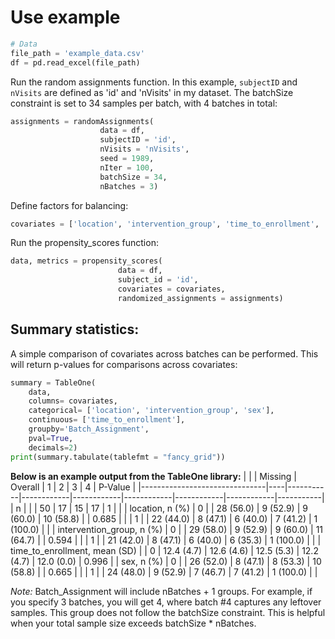 # Use example

```python
# Data 
file_path = 'example_data.csv'
df = pd.read_excel(file_path)
```

Run the random assignments function. In this example, `subjectID` and `nVisits` are defined as 'id' and 'nVisits' in my dataset. The batchSize constraint is set to 34 samples per batch, with 4 batches in total:
```python
assignments = randomAssignments(
                    data = df, 
                    subjectID = 'id', 
                    nVisits = 'nVisits', 
                    seed = 1989,
                    nIter = 100,
                    batchSize = 34, 
                    nBatches = 3)
```

Define factors for balancing:
```python
covariates = ['location', 'intervention_group', 'time_to_enrollment', 'sex']
```  

Run the propensity_scores function:
```python
data, metrics = propensity_scores(
                        data = df, 
                        subject_id = 'id',
                        covariates = covariates, 
                        randomized_assignments = assignments)
```

## Summary statistics:
A simple comparison of covariates across batches can be performed. This will return p-values for comparisons across covariates:
```python
summary = TableOne(
    data, 
    columns= covariates,
    categorical= ['location', 'intervention_group', 'sex'],
    continuous= ['time_to_enrollment'], 
    groupby='Batch_Assignment',
    pval=True,
    decimals=2)
print(summary.tabulate(tablefmt = "fancy_grid"))
```

**Below is an example output from the TableOne library:**
|                               |    | Missing   | Overall    | 1          | 2          | 3          | 4          | P-Value   |
|-------------------------------|----|-----------|------------|------------|------------|------------|------------|-----------|
| n                             |    |           | 50         | 17         | 15         | 17         | 1          |           |
| location, n (%)               | 0  |           | 28 (56.0)  | 9 (52.9)   | 9 (60.0)   | 10 (58.8)  |            | 0.685     |
|                               | 1  |           | 22 (44.0)  | 8 (47.1)   | 6 (40.0)   | 7 (41.2)   | 1 (100.0)  |           |
| intervention_group, n (%)     | 0  |           | 29 (58.0)  | 9 (52.9)   | 9 (60.0)   | 11 (64.7)  |            | 0.594     |
|                               | 1  |           | 21 (42.0)  | 8 (47.1)   | 6 (40.0)   | 6 (35.3)   | 1 (100.0)  |           |
| time_to_enrollment, mean (SD) |    | 0         | 12.4 (4.7) | 12.6 (4.6) | 12.5 (5.3) | 12.2 (4.7) | 12.0 (0.0) | 0.996     |
| sex, n (%)                    | 0  |           | 26 (52.0)  | 8 (47.1)   | 8 (53.3)   | 10 (58.8)  |            | 0.665     |
|                               | 1  |           | 24 (48.0)  | 9 (52.9)   | 7 (46.7)   | 7 (41.2)   | 1 (100.0)  |           |

*Note:* Batch_Assignment will include nBatches + 1 groups. For example, if you specify 3 batches, you will get 4, where batch #4 captures any leftover samples. This group does not follow the batchSize constraint. This is helpful when your total sample size exceeds batchSize * nBatches.